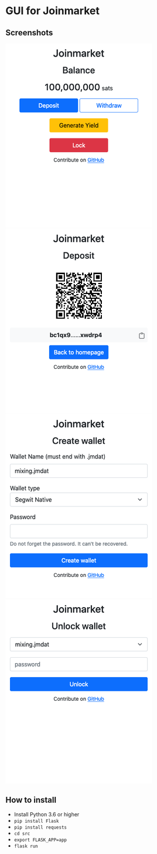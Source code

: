 # GUI for Joinmarket

## Screenshots

<img src="images/balance.png" alt="Balance">

<img src="images/deposit.png" alt="Deposit">

<img src="images/create_wallet.png" alt="Create">

<img src="images/unlock.png" alt="Unlock">

## How to install

- Install Python 3.6 or higher
- `pip install Flask`
- `pip install requests`
- `cd src`
- `export FLASK_APP=app`
- `flask run`